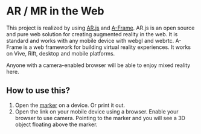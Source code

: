 # AR / MR in the Web

This project is realized by using [AR.js](https://github.com/jeromeetienne/AR.js/blob/master/README.md) and [A-Frame](http://aframe.io/). AR.js is an open source and pure web solution for creating augmented reality in the web. It is standard and works with any mobile device with webgl and webrtc. A-Frame is a web framework for building virtual reality experiences. It works on Vive, Rift, desktop and mobile platforms.

Anyone with a camera-enabled browser will be able to enjoy mixed reality here.

## How to use this?

1. Open the [marker](https://fishbb.github.io/ar/marker/robot_marker.png) on a device. Or print it out. 
2. Open the link on your mobile device using a browser. Enable your browser to use camera. Pointing to the marker and you will see a 3D object floating above the marker. 